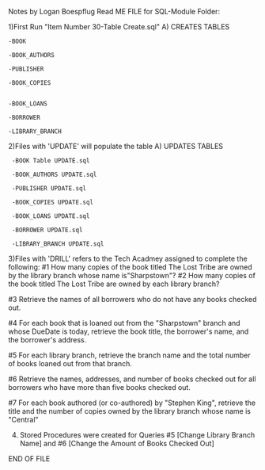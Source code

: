 Notes by Logan Boespflug
Read ME FILE for SQL-Module Folder:

1)First Run "Item Number 30-Table Create.sql"
  A) CREATES TABLES
  
    -BOOK
    
    -BOOK_AUTHORS
    
    -PUBLISHER
    
    -BOOK_COPIES
    
    
    -BOOK_LOANS
    
    -BORROWER
    
    -LIBRARY_BRANCH
    
2)Files with 'UPDATE' will populate the table
   A) UPDATES TABLES
   
     -BOOK Table UPDATE.sql
     
     -BOOK_AUTHORS UPDATE.sql
     
     -PUBLISHER UPDATE.sql
     
     -BOOK_COPIES UPDATE.sql
     
     -BOOK_LOANS UPDATE.sql
     
     -BORROWER UPDATE.sql
     
     -LIBRARY_BRANCH UPDATE.sql

3)Files with 'DRILL' refers to the Tech Acadmey assigned to complete the following:
  #1 How many copies of the book titled The Lost Tribe are owned by the library branch whose name
is"Sharpstown"?
  #2 How many copies of the book titled The Lost Tribe are owned by each library branch?

  #3 Retrieve the names of all borrowers who do not have any books checked out.
  
  #4  For each book that is loaned out from the "Sharpstown" branch and whose DueDate is today,
retrieve the book title, the borrower's name, and the borrower's address.

  #5 For each library branch, retrieve the branch name and the total number of books loaned out from
that branch.

  #6 Retrieve the names, addresses, and number of books checked out for all borrowers who have more
than five books checked out.

  #7 For each book authored (or co-authored) by "Stephen King", retrieve the title and the number of
copies owned by the library branch whose name is "Central"

4) Stored Procedures were created for Queries #5 [Change Library Branch Name] and #6 [Change the Amount of Books Checked Out]

END OF FILE

    
